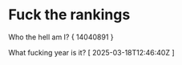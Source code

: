 # Fuck the rankings

Who the hell am I?
{ 14040891 }

What fucking year is it?
[ 2025-03-18T12:46:40Z ]
